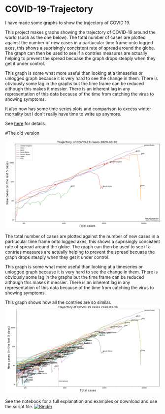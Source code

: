 # COVID-19-Trajectory
I have made some graphs to show the trajectory of COVID 19. 

This project makes graphs showing the trajectory of COVID-19 around the world (such as the one below).
The total number of cases are plotted against the number of new cases in a partiucular time frame onto logged axes, this shows a suprisingly concistent rate of spread around the globe. The graph can then be used to see if a contries measures are actually helping to prevent the spread becuase the graph drops steaply when they get it under control.

This graph is some what more useful than looking at a timeseries or unlogged graph because it is very hard to see the change in them. There is obviously some lag in the graphs but the time frame can be reduced although this makes it messier. There is an inherent lag in any representation of this data because of the time from catching the virus to showing symptoms.

It also now has some time series plots and comparison to excess winter mortality but I don't really have time to write up anymore.

See [here](https://jagosw.medium.com/the-second-wave-is-real-e88e63dc1eb9) for details.

#The old version


![Example Image](example.png)

The total number of cases are plotted against the number of new cases in a partiucular time frame onto logged axes, this shows a suprisingly concistent rate of spread around the globe. The graph can then be used to see if a contries measures are actually helping to prevent the spread becuase the graph drops steaply when they get it under control.

This graph is some what more useful than looking at a timeseries or unlogged graph because it is very hard to see the change in them. There is obviously some lag in the graphs but the time frame can be reduced although this makes it messier. There is an inherent lag in any representation of this data because of the time from catching the virus to showing symptoms.

This graph shows how all the contries are so similar.
![All Contries](all.png)

See the notebook for a full explanation and examples or download and use the script file.
[![Binder](https://mybinder.org/badge_logo.svg)](https://mybinder.org/v2/gh/jagoosw/COVID-19-Trajectory/master?filepath=COVID-19%20Trajectory.ipynb)
